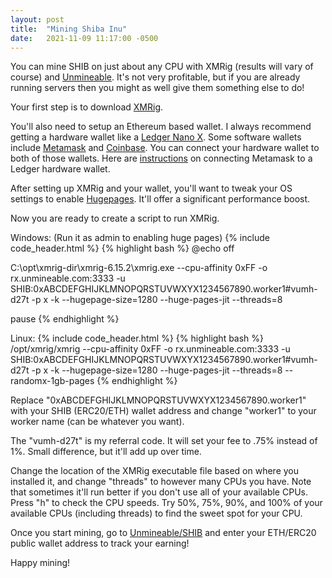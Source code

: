 ```yaml
---
layout: post
title:  "Mining Shiba Inu"
date:   2021-11-09 11:17:00 -0500
---
```

You can mine SHIB on just about any CPU with XMRig (results will vary of course) and [Unmineable](https://www.unmineable.com/). It's not very profitable, but if you are already running servers then you might as well give them something else to do!

Your first step is to download [XMRig](https://github.com/xmrig/xmrig/releases).

You'll also need to setup an Ethereum based wallet.  I always recommend getting a hardware wallet like a [Ledger Nano X](https://shop.ledger.com/products/ledger-nano-x).  Some software wallets include [Metamask](https://metamask.io/) and [Coinbase](https://wallet.coinbase.com/).  You can connect your hardware wallet to both of those wallets.  Here are [instructions](https://www.ledger.com/academy/security/the-safest-way-to-use-metamask) on connecting Metamask to a Ledger hardware wallet.

After setting up XMRig and your wallet, you'll want to tweak your OS settings to enable [Hugepages](https://xmrig.com/docs/miner/hugepages).  It'll offer a significant performance boost.

Now you are ready to create a script to run XMRig.

Windows: (Run it as admin to enabling huge pages)
{% include code_header.html %}
{% highlight bash %}
@echo off

C:\opt\xmrig-dir\xmrig-6.15.2\xmrig.exe --cpu-affinity 0xFF -o rx.unmineable.com:3333 -u SHIB:0xABCDEFGHIJKLMNOPQRSTUVWXYX1234567890.worker1#vumh-d27t -p x -k --hugepage-size=1280 --huge-pages-jit --threads=8

pause
{% endhighlight %}
<br />

Linux:
{% include code_header.html %}
{% highlight bash %}
/opt/xmrig/xmrig --cpu-affinity 0xFF -o rx.unmineable.com:3333 -u SHIB:0xABCDEFGHIJKLMNOPQRSTUVWXYX1234567890.worker1#vumh-d27t -p x -k --hugepage-size=1280 --huge-pages-jit --threads=8 --randomx-1gb-pages
{% endhighlight %}
<br />

Replace
"0xABCDEFGHIJKLMNOPQRSTUVWXYX1234567890.worker1" with your SHIB (ERC20/ETH) wallet address and change "worker1" to your worker name (can be whatever you want).

The "vumh-d27t" is my referral code.  It will set your fee to .75% instead of 1%. Small difference, but it'll add up over time.

Change the location of the XMRig executable file based on where you installed it, and change "threads" to however many CPUs you have. Note that sometimes it'll run better if you don't use all of your available CPUs. Press "h" to check the CPU speeds. Try 50%, 75%, 90%, and 100% of your available CPUs (including threads) to find the sweet spot for your CPU. 

Once you start mining, go to [Unmineable/SHIB](https://www.unmineable.com/coins/SHIB/address) and enter your ETH/ERC20 public wallet address to track your earning!

Happy mining!
